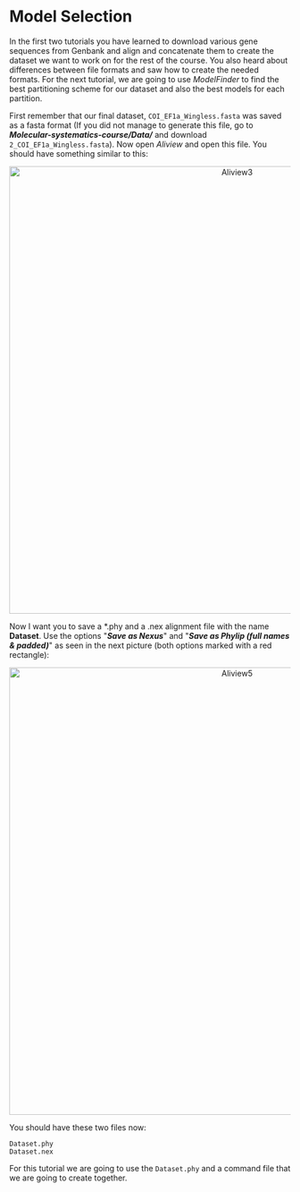 # **Model Selection**


In the first two tutorials you have learned to download various gene sequences from Genbank and align and concatenate them to create the dataset we want to work on for the rest of the course. You also heard about differences between file formats and saw how to create the needed formats. For the next tutorial, we are going to use *ModelFinder* to find the best partitioning scheme for our dataset and also the best models for each partition.

First remember that our final dataset, `COI_EF1a_Wingless.fasta` was saved as a fasta format (If you did not manage to generate this file, go to ***Molecular-systematics-course/Data/*** and download `2_COI_EF1a_Wingless.fasta`). Now open *Aliview* and open this file. You should have something similar to this:

<p align="center"><img src="https://github.com/niklas-w/Molecular-systematics-course/blob/master/Tutorials/3.ModelSelection/Aliview3.png" alt="Aliview3" width="800"></p>

Now I want you to save a \*.phy and a \.nex alignment file with the name **Dataset**. Use the options "***Save as Nexus***" and "***Save as Phylip (full names & padded)***" as seen in the next picture (both options marked with a red rectangle):

<p align="center"><img src="https://github.com/niklas-w/Molecular-systematics-course/blob/master/Tutorials/3.ModelSelection/Aliview5.png" alt="Aliview5" width="800"></p>

You should have these two files now:

```
Dataset.phy
Dataset.nex
```

For this tutorial we are going to use the `Dataset.phy` and a command file that we are going to create together. 







